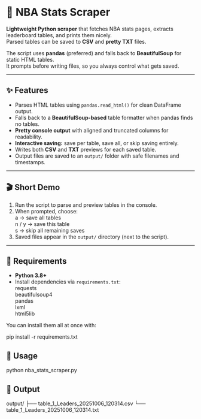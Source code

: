 # 🏀 NBA Stats Scraper

**Lightweight Python scraper** that fetches NBA stats pages, extracts leaderboard tables, and prints them nicely.  
Parsed tables can be saved to **CSV** and **pretty TXT** files.

The script uses **pandas** (preferred) and falls back to **BeautifulSoup** for static HTML tables.  
It prompts before writing files, so you always control what gets saved.

---

## ✨ Features

- Parses HTML tables using `pandas.read_html()` for clean DataFrame output.  
- Falls back to a **BeautifulSoup-based** table formatter when pandas finds no tables.  
- **Pretty console output** with aligned and truncated columns for readability.  
- **Interactive saving:** save per table, save all, or skip saving entirely.  
- Writes both **CSV** and **TXT** previews for each saved table.  
- Output files are saved to an `output/` folder with safe filenames and timestamps.

---

## 🎬 Short Demo

1. Run the script to parse and preview tables in the console.  
2. When prompted, choose:  
   a → save all tables  
   n / y → save this table  
   s → skip all remaining saves  
4. Saved files appear in the `output/` directory (next to the script).

---

## 🧩 Requirements

- **Python 3.8+**
- Install dependencies via `requirements.txt`:  
requests  
beautifulsoup4  
pandas  
lxml  
html5lib

You can install them all at once with:

pip install -r requirements.txt

## 🚀 Usage
python nba_stats_scraper.py

## 📁 Output
output/
├── table_1_Leaders_20251006_120314.csv
└── table_1_Leaders_20251006_120314.txt
